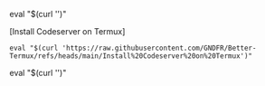 eval "$(curl '')"

[Install Codeserver on Termux]

```eval "$(curl 'https://raw.githubusercontent.com/GNDFR/Better-Termux/refs/heads/main/Install%20Codeserver%20on%20Termux')"```

eval "$(curl '')"
